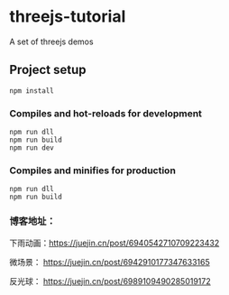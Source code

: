# threejs-tutorial
A set of threejs demos

## Project setup
```
npm install
```

### Compiles and hot-reloads for development
```
npm run dll
npm run build
npm run dev
```

### Compiles and minifies for production
```
npm run dll
npm run build
```

### 博客地址：

下雨动画：https://juejin.cn/post/6940542710709223432

微场景：  https://juejin.cn/post/6942910177347633165

反光球： https://juejin.cn/post/6989109490285019172
